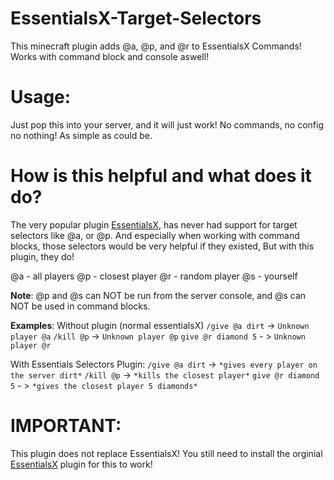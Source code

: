 # EssentialsX-Target-Selectors
This minecraft plugin adds @a, @p, and @r to EssentialsX Commands! Works with command block and console aswell!

# Usage:
Just pop this into your server, and it will just work! No commands, no config no nothing! As simple as could be.

# How is this helpful and what does it do?
The very popular plugin [EssentialsX](https://essentialsx.net), has never had support for target selectors like @a, or @p. And especially when working with command blocks, those selectors would be very helpful if they existed, But with this plugin, they do!

@a - all players
@p - closest player
@r - random player
@s - yourself

**Note**: @p and @s can NOT be run from the server console, and @s can NOT be used in command blocks.

**Examples**:
Without plugin (normal essentialsX)
`/give @a dirt` -> `Unknown player @a`
`/kill @p` -> `Unknown player @p`
`give @r diamond 5` - > `Unknown player @r`

With Essentials Selectors Plugin:
`/give @a dirt` -> `*gives every player on the server dirt*`
`/kill @p` -> `*kills the closest player*`
`give @r diamond 5` - > `*gives the closest player 5 diamonds*`

# IMPORTANT:
This plugin does not replace EssentialsX! You still need to install the orginial [EssentialsX](https://essentialsx.net) plugin for this to work!



